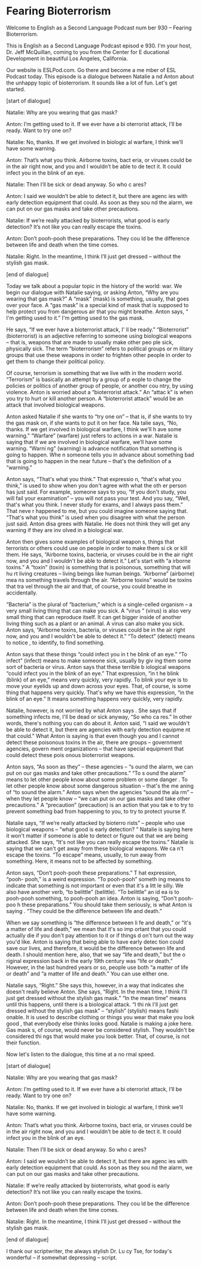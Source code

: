 # Fearing Bioterrorism

Welcome to English as a Second Language Podcast num ber 930 – Fearing Bioterrorism.

This is English as a Second Language Podcast episod e 930. I'm your host, Dr. Jeff McQuillan, coming to you from the Center for E ducational Development in beautiful Los Angeles, California.

Our website is ESLPod.com. Go there and become a me mber of ESL Podcast today. This episode is a dialogue between Natalie a nd Anton about the unhappy topic of bioterrorism. It sounds like a lot of fun.  Let's get started.

[start of dialogue]

Natalie: Why are you wearing that gas mask?

Anton: I’m getting used to it. If we ever have a bi oterrorist attack, I’ll be ready. Want to try one on?

Natalie: No, thanks. If we get involved in biologic al warfare, I think we’ll have some warning.

Anton: That’s what you think. Airborne toxins, bact eria, or viruses could be in the air right now, and you and I wouldn’t be able to de tect it. It could infect you in the blink of an eye.

Natalie: Then I’ll be sick or dead anyway. So who c ares?

Anton: I said we  wouldn’t be able to detect it, but there are agenc ies with early detection equipment that could. As soon as they sou nd the alarm, we can put on our gas masks and take other precautions.

Natalie: If we’re really attacked by bioterrorists,  what good is early detection? It’s not like you can really escape the toxins.

Anton: Don’t pooh-pooh these preparations. They cou ld be the difference between life and death when the time comes.

Natalie: Right. In the meantime, I think I’ll just get dressed – without the stylish gas mask.

[end of dialogue]

Today we talk about a popular topic in the history of the world: war. We begin our dialogue with Natalie saying, or asking Anton, “Why  are you wearing that gas mask?” A “mask” (mask) is something, usually, that goes over your face. A “gas mask” is a special kind of mask that is supposed to  help protect you from dangerous air that you might breathe. Anton says, “ I'm getting used to it.” I'm getting used to the gas mask.

He says, “If we ever have a bioterrorist attack, I' ll be ready.” “Bioterrorist” (bioterrorist) is an adjective referring to someone  using biological weapons – that is, weapons that are made to usually make other peo ple sick, physically sick. The term “bioterrorism” refers to political groups or m ilitary groups that use these weapons in order to frighten other people in order to get them to change their political policy.

Of course, terrorism is something that we live with  in the modern world. “Terrorism” is basically an attempt by a group of p eople to change the policies or politics of another group of people, or another cou ntry, by using violence. Anton is worried about a “bioterrorist attack.” An “attac k” is when you try to hurt or kill another person. A “bioterrorist attack” would be an  attack that involved biological weapons.

Anton asked Natalie if she wants to “try one on” – that is, if she wants to try the gas mask on, if she wants to put it on her face. Na talie says, “No, thanks. If we get involved in biological warfare, I think we'll h ave some warning.” “Warfare” (warfare) just refers to actions in a war. Natalie is saying that if we are involved in biological warfare, we’ll have some warning. “Warni ng” (warning) is advance notification that something is going to happen. Whe n someone tells you in advance about something bad that is going to happen  in the near future – that's the definition of a “warning.”

Anton says, “That's what you think.” That expressio n, “that's what you think,” is used to show when you don't agree with what the oth er person has just said. For example, someone says to you, “If you don't study, you will fail your examination” – you will not pass your test. And you say, “Well, that's what you think. I never study for exams, and I always pass them.” That neve r happened to me, but you could imagine someone saying that. “That's what you  think” is used when you disagree with what the person just said. Anton disa grees with Natalie. He does not think they will get any warning if they are inv olved in a biological war.

Anton then gives some examples of biological weapon s, things that terrorists or others could use on people in order to make them si ck or kill them. He says, “Airborne toxins, bacteria, or viruses could be in the air right now, and you and I wouldn't be able to detect it.” Let's start with “a irborne toxins.” A “toxin” (toxin) is something that is poisonous, something that will hu rt living creatures – living beings like human beings. “Airborne” (airborne) mea ns something travels through the air. “Airborne toxins” would be toxins that tra vel through the air and that, of course, you could breathe in accidentally.

“Bacteria” is the plural of “bacterium,” which is a  single-celled organism – a very small living thing that can make you sick. A “virus ” (virus) is also very small thing that can reproduce itself. It can get bigger inside  of another living thing such as a plant or an animal. A virus can also make you sick.  Anton says, “Airborne toxins, bacteria, or viruses could be in the air right now,  and you and I wouldn't be able to detect it.” “To detect” (detect) means to notice , to identify, to find something.

Anton says that these things “could infect you in t he blink of an eye.” “To infect” (infect) means to make someone sick, usually by giv ing them some sort of bacteria or virus. Anton says that these terrible b iological weapons “could infect you in the blink of an eye.” That expression, “in t he blink (blink) of an eye,” means very quickly, very rapidly. To blink your eye  is to move your eyelids up and down across your eyes. That, of course, is some thing that happens very quickly. That's why we have this expression, “in the blink of an eye.” It means something happens very quickly, very rapidly.

Natalie, however, is not worried by what Anton says . She says that if something infects me, I'll be dead or sick anyway, “So who ca res.” In other words, there's nothing you can do about it. Anton said, “I said we  wouldn't be able to detect it, but there are agencies with early detection equipme nt that could.” What Anton is saying is that even though you and I cannot detect these poisonous toxins in the air, there are groups – government agencies, govern ment organizations – that have special equipment that could detect these pois onous bioterrorist weapons.

Anton says, “As soon as they” – these agencies – “s ound the alarm, we can put on our gas masks and take other precautions.” “To s ound the alarm” means to let other people know about some problem or some danger . To let other people know about some dangerous situation – that's the me aning of “to sound the alarm.” Anton says when the agencies “sound the ala rm” – when they let people know – “we can put on our gas masks and take other precautions.” A “precaution” (precaution) is an action that you tak e to try to prevent something bad from happening to you, to try to protect yourse lf.

Natalie says, “If we’re really attacked by bioterro rists” – people who use biological weapons – “what good is early detection? ” Natalie is saying here it won't matter if someone is able to detect or figure  out that we are being attacked. She says, “It's not like you can really escape the toxins.” Natalie is saying that we can't get away from these biological weapons. We ca n't escape the toxins. “To escape” means, usually, to run away from something.  Here, it means not to be affected by something.

Anton says, “Don’t pooh-pooh these preparations.” T hat expression, “pooh- pooh,” is a weird expression. “To pooh-pooh” someth ing means to indicate that something is not important or even that it's a litt le silly. We also have another verb, “to belittle” (belittle). “To belittle” an id ea is to pooh-pooh something, to pooh-pooh an idea. Anton is saying, “Don't pooh-poo h these preparations.” You should take them seriously, is what Anton is saying . “They could be the difference between life and death.”

When we say something is “the difference between li fe and death,” or “it's a matter of life and death,” we mean that it's so imp ortant that you could actually die if you don't pay attention to it or if things d on't turn out the way you'd like. Anton is saying that being able to have early detec tion could save our lives, and therefore, it would be the difference between life and death. I should mention here, also, that we say “life and death,” but the o riginal expression back in the early 19th century was “life or death.” However, in  the last hundred years or so, people use both “a matter of life or death” and “a matter of life and death.” You can use either one.

Natalie says, “Right.” She says this, however, in a  way that indicates she doesn't really believe Anton. She says, “Right. In the mean time, I think I'll just get dressed without the stylish gas mask.” “In the mean time” means until this happens, until there is a biological attack. “I thi nk I'll just get dressed without the stylish gas mask” – “stylish” (stylish) means fashi onable. It is used to describe clothing or things you wear that make you look good , that everybody else thinks looks good. Natalie is making a joke here. Gas mask s, of course, would never be considered stylish. They wouldn't be considered thi ngs that would make you look better. That, of course, is not their function.

Now let's listen to the dialogue, this time at a no rmal speed.

[start of dialogue]

Natalie: Why are you wearing that gas mask?

Anton: I’m getting used to it. If we ever have a bi oterrorist attack, I’ll be ready. Want to try one on?

Natalie: No, thanks. If we get involved in biologic al warfare, I think we’ll have some warning.

Anton: That’s what you think. Airborne toxins, bact eria, or viruses could be in the air right now, and you and I wouldn’t be able to de tect it. It could infect you in the blink of an eye.

Natalie: Then I’ll be sick or dead anyway. So who c ares?

Anton: I said we  wouldn’t be able to detect it, but there are agenc ies with early detection equipment that could. As soon as they sou nd the alarm, we can put on our gas masks and take other precautions.

Natalie: If we’re really attacked by bioterrorists,  what good is early detection? It’s not like you can really escape the toxins.

Anton: Don’t pooh-pooh these preparations. They cou ld be the difference between life and death when the time comes.

Natalie: Right. In the meantime, I think I’ll just get dressed – without the stylish gas mask.

[end of dialogue]

I thank our scriptwriter, the always stylish Dr. Lu cy Tse, for today's wonderful – if somewhat depressing – script.

